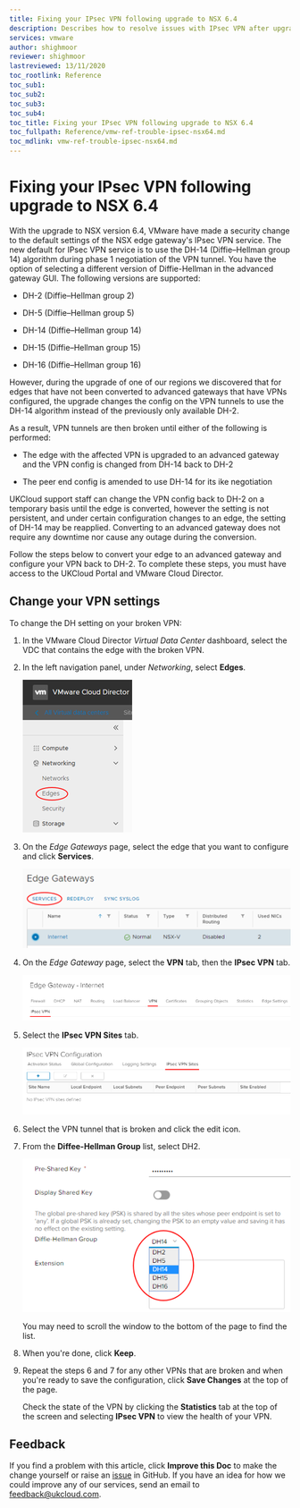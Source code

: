 ```yaml
---
title: Fixing your IPsec VPN following upgrade to NSX 6.4
description: Describes how to resolve issues with IPsec VPN after upgrading to NSX 6.4
services: vmware
author: shighmoor
reviewer: shighmoor
lastreviewed: 13/11/2020
toc_rootlink: Reference
toc_sub1: 
toc_sub2:
toc_sub3:
toc_sub4:
toc_title: Fixing your IPsec VPN following upgrade to NSX 6.4
toc_fullpath: Reference/vmw-ref-trouble-ipsec-nsx64.md
toc_mdlink: vmw-ref-trouble-ipsec-nsx64.md
---
```


# Fixing your IPsec VPN following upgrade to NSX 6.4

With the upgrade to NSX version 6.4, VMware have made a security change to the default settings of the NSX edge gateway's IPsec VPN service. The new default for IPsec VPN service is to use the DH-14 (Diffie–Hellman group 14) algorithm during phase 1 negotiation of the VPN tunnel. You have the option of selecting a different version of Diffie-Hellman in the advanced gateway GUI. The following versions are supported:

- DH-2 (Diffie–Hellman group 2)

- DH-5 (Diffie–Hellman group 5)

- DH-14 (Diffie–Hellman group 14)

- DH-15 (Diffie–Hellman group 15)

- DH-16 (Diffie–Hellman group 16)

However, during the upgrade of one of our regions we discovered that for edges that have not been converted to advanced gateways that have VPNs configured, the upgrade changes the config on the VPN tunnels to use the DH-14 algorithm instead of the previously only available DH-2.

As a result, VPN tunnels are then broken until either of the following is performed:

- The edge with the affected VPN is upgraded to an advanced gateway and the VPN config is changed from DH-14 back to DH-2

- The peer end config is amended to use DH-14 for its ike negotiation

UKCloud support staff can change the VPN config back to DH-2 on a temporary basis until the edge is converted, however the setting is not persistent, and under certain configuration changes to an edge, the setting of DH-14 may be reapplied. Converting to an advanced gateway does not require any downtime nor cause any outage during the conversion.

Follow the steps below to convert your edge to an advanced gateway and configure your VPN back to DH-2. To complete these steps, you must have access to the UKCloud Portal and VMware Cloud Director.

## Change your VPN settings

To change the DH setting on your broken VPN:

1. In the VMware Cloud Director *Virtual Data Center* dashboard, select the VDC that contains the edge with the broken VPN.

2. In the left navigation panel, under *Networking*, select **Edges**.

    ![Edges menu option in VMware Cloud Director](images/vmw-vcd10.1-mnu-edges.png)

3. On the *Edge Gateways* page, select the edge that you want to configure and click **Services**.

    ![Services option](images/vmw-vcd10.1-edge-btn-services.png)

4. On the *Edge Gateway* page, select the **VPN** tab, then the **IPsec VPN** tab.

    ![IPsec VPN tab](images/vmw-vcd10.1-edge-tab-ipsec-vpn.png)

5. Select the **IPsec VPN Sites** tab.

    ![IPsec VPN sites tab](images/vmw-vcd10.1-edge-tab-ipsec-vpn-sites.png)

6. Select the VPN tunnel that is broken and click the edit icon.

7. From the **Diffee-Hellman Group** list, select DH2.

    ![Diffie-Helman Group list](images/vmw-tp-ipsec-fix2.png)

    You may need to scroll the window to the bottom of the page to find the list.

8. When you're done, click **Keep**.

9. Repeat the steps 6 and 7 for any other VPNs that are broken and when you're ready to save the configuration, click **Save Changes** at the top of the page.

    Check the state of the VPN by clicking the **Statistics** tab at the top of the screen and selecting **IPsec VPN** to view the health of your VPN.

## Feedback

If you find a problem with this article, click **Improve this Doc** to make the change yourself or raise an [issue](https://github.com/UKCloud/documentation/issues) in GitHub. If you have an idea for how we could improve any of our services, send an email to <feedback@ukcloud.com>.
